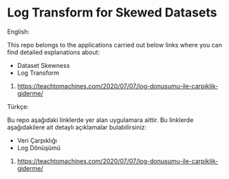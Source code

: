 # Log Transform for Skewed Datasets

English:

This repo belongs to the applications carried out below links where you can find detailed explanations about:

* Dataset Skewness
* Log Transform

1. https://teachtomachines.com/2020/07/07/log-donusumu-ile-carpiklik-giderme/

Türkçe:

Bu repo aşağıdaki linklerde yer alan uygulamara aittir. Bu linklerde aşağıdakilere ait detaylı açıklamalar bulabilirsiniz:

* Veri Çarpıklığı
* Log Dönüşümü

1. https://teachtomachines.com/2020/07/07/log-donusumu-ile-carpiklik-giderme/
